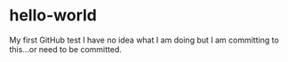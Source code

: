 # hello-world
My first GitHub test
I have no idea what I am doing but I am committing to this...or need to be committed. 
